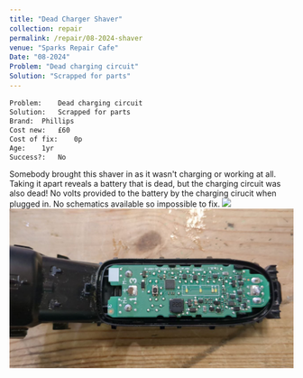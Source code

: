 ```yaml
---
title: "Dead Charger Shaver"
collection: repair
permalink: /repair/08-2024-shaver
venue: "Sparks Repair Cafe"
Date: "08-2024"
Problem: "Dead charging circuit"
Solution: "Scrapped for parts"
---
```

```
Problem:    Dead charging circuit 
Solution:   Scrapped for parts 
Brand:  Phillips 
Cost new:   £60 
Cost of fix:    0p 
Age:    1yr 
Success?:   No 
```
Somebody brought this shaver in as it wasn&apos;t charging or working at all. Taking it apart reveals a battery that is dead, but the charging circuit was also dead! No volts provided to the battery by the charging cirucit when plugged in. No schematics available so impossible to fix.
![](/images/repair_cafe/shaver/shaver_1.jpg)
![](/images/repair_cafe/shaver/shaver_2.jpg)
